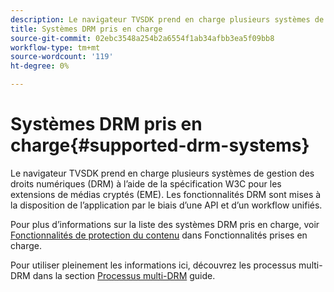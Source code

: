 ```yaml
---
description: Le navigateur TVSDK prend en charge plusieurs systèmes de gestion des droits numériques (DRM) à l’aide de la spécification W3C pour les extensions de médias cryptés (EME). Les fonctionnalités DRM sont mises à la disposition de l’application par le biais d’une API et d’un workflow unifiés.
title: Systèmes DRM pris en charge
source-git-commit: 02ebc3548a254b2a6554f1ab34afbb3ea5f09bb8
workflow-type: tm+mt
source-wordcount: '119'
ht-degree: 0%

---
```


# Systèmes DRM pris en charge{#supported-drm-systems}

Le navigateur TVSDK prend en charge plusieurs systèmes de gestion des droits numériques (DRM) à l’aide de la spécification W3C pour les extensions de médias cryptés (EME). Les fonctionnalités DRM sont mises à la disposition de l’application par le biais d’une API et d’un workflow unifiés.

Pour plus d’informations sur la liste des systèmes DRM pris en charge, voir [Fonctionnalités de protection du contenu](../../../release-notes/tvsdk-24-browser.md#table-hls-content-protection-features) dans Fonctionnalités prises en charge.

Pour utiliser pleinement les informations ici, découvrez les processus multi-DRM dans la section [Processus multi-DRM](https://helpx.adobe.com/content/dam/help/en/primetime/drm/drm_multi_drm_workflows.pdf) guide.
